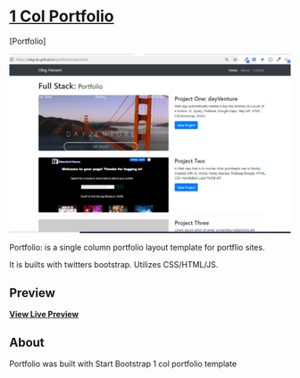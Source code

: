 # [ 1 Col Portfolio](https://oleg-bc.github.io/portfolio/index.html)

[Portfolio]

![](https://github.com/oleg-bc/portfolio/blob/master/assets/images/readmeIMG.jpg?raw=true)


Portfolio: is a single column portfolio layout template for portflio sites.

It is builts with twitters bootstrap.
Utilizes CSS/HTML/JS.


## Preview


**[View Live Preview](https://oleg-bc.github.io/portfolio/index.html)**


## About

Portfolio was built with Start Bootstrap 1 col portfolio template
